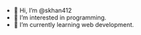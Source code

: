 - 👋 Hi, I’m @skhan412
- 👀 I’m interested in programming.
- 🌱 I’m currently learning web development.

<!---
skhan412/skhan412 is a ✨ special ✨ repository because its `README.md` (this file) appears on your GitHub profile.
You can click the Preview link to take a look at your changes.
--->

